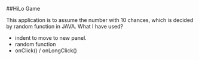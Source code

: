 ##HiLo Game

This application is to assume the number with 10 chances, which is decided by random function in JAVA.
What I have used?
- indent to move to new panel.
- random function
- onClick() / onLongClick()
